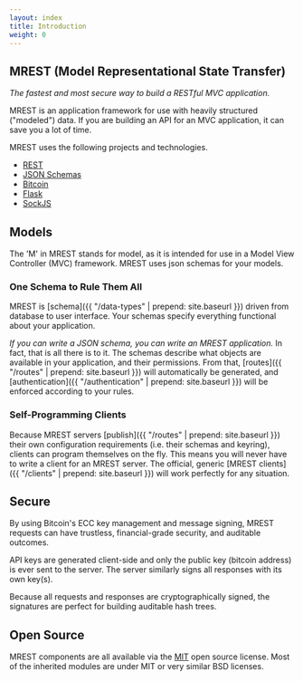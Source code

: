 ```yaml
---
layout: index
title: Introduction
weight: 0
---
```



## MREST (Model Representational State Transfer)

*The fastest and most secure way to build a RESTful MVC application.*

MREST is an application framework for use with heavily structured ("modeled") data. If you are building an API for an MVC application, it can save you a lot of time.

MREST uses the following projects and technologies.

 * [REST](http://www.w3.org/2001/sw/wiki/REST)
 * [JSON Schemas](http://json-schema.org/)
 * [Bitcoin](bitcoin.org)
 * [Flask](http://flask.pocoo.org/)
 * [SockJS](http://sockjs.org)

## Models
The 'M' in MREST stands for model, as it is intended for use in a Model View Controller (MVC) framework. MREST uses json schemas for your models.

### One Schema to Rule Them All

MREST is [schema]({{ "/data-types" | prepend: site.baseurl }}) driven from database to user interface. Your schemas specify everything functional about your application.

*If you can write a JSON schema, you can write an MREST application.* In fact, that is all there is to it. The schemas describe what objects are available in your application, and their permissions. From that, [routes]({{ "/routes" | prepend: site.baseurl }}) will automatically be generated, and [authentication]({{ "/authentication" | prepend: site.baseurl }}) will be enforced according to your rules.

### Self-Programming Clients
Because MREST servers [publish]({{ "/routes" | prepend: site.baseurl }}) their own configuration requirements (i.e. their schemas and keyring), clients can program themselves on the fly. This means you will never have to write a client for an MREST server. The official, generic [MREST clients]({{ "/clients" | prepend: site.baseurl }}) will work perfectly for any situation.

## Secure
By using Bitcoin's ECC key management and message signing, MREST requests can have trustless, financial-grade security, and auditable outcomes.

API keys are generated client-side and only the public key (bitcoin address) is ever sent to the server. The server similarly signs all responses with its own key(s).

Because all requests and responses are cryptographically signed, the signatures are perfect for building auditable hash trees.

## Open Source
MREST components are all available via the [MIT](http://opensource.org/licenses/MIT) open source license. Most of the inherited modules are under MIT or very similar BSD licenses.
